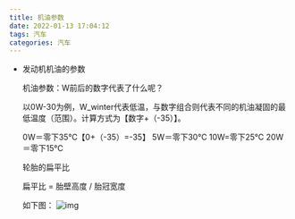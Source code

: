 ```yaml
---
title: 机油参数
date: 2022-01-13 17:04:12
tags: 汽车
categories: 汽车
---
```


* 发动机机油的参数

  机油参数：W前后的数字代表了什么呢？

  以0W-30为例，W_winter代表低温，与数字组合则代表不同的机油凝固的最低温度（范围）。计算方式为【数字+（-35）】。

  0W＝零下35℃【0+（-35）=-35】
  5W＝零下30℃
  10W=零下25℃
  20W＝零下15℃

  <!--more-->

  轮胎的扁平比

  扁平比 = 胎壁高度 / 胎冠宽度  

 

  如下图：
  ![img](/images/汽车轮胎扁平比.jpg)


